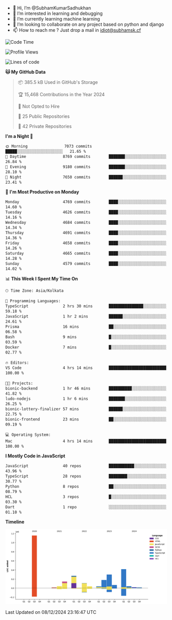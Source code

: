 - 👋 Hi, I’m @SubhamKumarSadhukhan
- 👀 I’m interested in learning and debugging
- 🌱 I’m currently learning machine learning
- 💞️ I’m looking to collaborate on any project based on python and django
- 📫 How to reach me ?
      Just drop a mail in idiot@subhamsk.cf

<!---
SubhamKumarSadhukhan/SubhamKumarSadhukhan is a ✨ special ✨ repository because its `README.md` (this file) appears on your GitHub profile.
You can click the Preview link to take a look at your changes.
--->


<!--START_SECTION:waka-->
![Code Time](http://img.shields.io/badge/Code%20Time-2%2C656%20hrs%202%20mins-blue)

![Profile Views](http://img.shields.io/badge/Profile%20Views-1-blue)

![Lines of code](https://img.shields.io/badge/From%20Hello%20World%20I%27ve%20Written-2.8%20million%20lines%20of%20code-blue)

**🐱 My GitHub Data** 

> 📦 385.5 kB Used in GitHub's Storage 
 > 
> 🏆 15,468 Contributions in the Year 2024
 > 
> 🚫 Not Opted to Hire
 > 
> 📜 25 Public Repositories 
 > 
> 🔑 42 Private Repositories 
 > 
**I'm a Night 🦉** 

```text
🌞 Morning                7073 commits        █████░░░░░░░░░░░░░░░░░░░░   21.65 % 
🌆 Daytime                8769 commits        ███████░░░░░░░░░░░░░░░░░░   26.84 % 
🌃 Evening                9180 commits        ███████░░░░░░░░░░░░░░░░░░   28.10 % 
🌙 Night                  7650 commits        ██████░░░░░░░░░░░░░░░░░░░   23.41 % 
```
📅 **I'm Most Productive on Monday** 

```text
Monday                   4769 commits        ████░░░░░░░░░░░░░░░░░░░░░   14.60 % 
Tuesday                  4626 commits        ████░░░░░░░░░░░░░░░░░░░░░   14.16 % 
Wednesday                4684 commits        ████░░░░░░░░░░░░░░░░░░░░░   14.34 % 
Thursday                 4691 commits        ████░░░░░░░░░░░░░░░░░░░░░   14.36 % 
Friday                   4658 commits        ████░░░░░░░░░░░░░░░░░░░░░   14.26 % 
Saturday                 4665 commits        ████░░░░░░░░░░░░░░░░░░░░░   14.28 % 
Sunday                   4579 commits        ████░░░░░░░░░░░░░░░░░░░░░   14.02 % 
```


📊 **This Week I Spent My Time On** 

```text
🕑︎ Time Zone: Asia/Kolkata

💬 Programming Languages: 
TypeScript               2 hrs 30 mins       ███████████████░░░░░░░░░░   59.18 % 
JavaScript               1 hr 2 mins         ██████░░░░░░░░░░░░░░░░░░░   24.61 % 
Prisma                   16 mins             ██░░░░░░░░░░░░░░░░░░░░░░░   06.58 % 
Bash                     9 mins              █░░░░░░░░░░░░░░░░░░░░░░░░   03.59 % 
Docker                   7 mins              █░░░░░░░░░░░░░░░░░░░░░░░░   02.77 % 

🔥 Editors: 
VS Code                  4 hrs 14 mins       █████████████████████████   100.00 % 

🐱‍💻 Projects: 
bionic-backend           1 hr 46 mins        ██████████░░░░░░░░░░░░░░░   41.82 % 
ludo-nodejs              1 hr 6 mins         ███████░░░░░░░░░░░░░░░░░░   26.25 % 
bionic-lottery-finalizer 57 mins             ██████░░░░░░░░░░░░░░░░░░░   22.75 % 
bionic-frontend          23 mins             ██░░░░░░░░░░░░░░░░░░░░░░░   09.19 % 

💻 Operating System: 
Mac                      4 hrs 14 mins       █████████████████████████   100.00 % 
```

**I Mostly Code in JavaScript** 

```text
JavaScript               40 repos            ███████████░░░░░░░░░░░░░░   43.96 % 
TypeScript               28 repos            ████████░░░░░░░░░░░░░░░░░   30.77 % 
Python                   8 repos             ██░░░░░░░░░░░░░░░░░░░░░░░   08.79 % 
HCL                      3 repos             █░░░░░░░░░░░░░░░░░░░░░░░░   03.30 % 
Dart                     1 repo              ░░░░░░░░░░░░░░░░░░░░░░░░░   01.10 % 
```



**Timeline**

![Lines of Code chart](https://raw.githubusercontent.com/SubhamKumarSadhukhan/SubhamKumarSadhukhan/main/assets/bar_graph.png)


 Last Updated on 08/12/2024 23:16:47 UTC
<!--END_SECTION:waka-->
